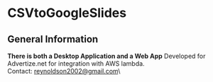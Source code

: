 # CSVtoGoogleSlides

## General Information
**There is both a Desktop Application and a Web App**
Developed for Advertize.net for integration with AWS lambda.\
Contact: reynoldson2002@gmail.com\

